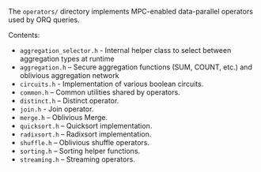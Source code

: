 The `operators/` directory implements MPC-enabled data-parallel operators used by ORQ queries.

Contents:

- `aggregation_selector.h` - Internal helper class to select between aggregation types at runtime
- `aggregation.h` – Secure aggregation functions (SUM, COUNT, etc.) and oblivious aggregation network
- `circuits.h` - Implementation of various boolean circuits.
- `common.h` – Common utilities shared by operators.
- `distinct.h` – Distinct operator.
- `join.h` - Join operator.
- `merge.h` – Oblivious Merge.
- `quicksort.h` – Quicksort implementation.
- `radixsort.h` – Radixsort implementation.
- `shuffle.h` – Oblivious shuffle operators.
- `sorting.h` – Sorting helper functions.
- `streaming.h` – Streaming operators. 